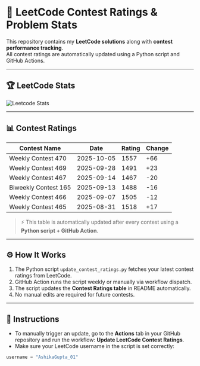 # 🚀 LeetCode Contest Ratings & Problem Stats

This repository contains my **LeetCode solutions** along with **contest performance tracking**.  
All contest ratings are automatically updated using a Python script and GitHub Actions.

---

## 🏆 LeetCode Stats

![Leetcode Stats](https://leetcard.jacoblin.cool/AshikaGupta_01?ext=activity)

---

## 📊 Contest Ratings

|    Contest Name        |    Date    | Rating | Change |
|------------------------|------------|--------|--------|
| Weekly Contest 470     | 2025-10-05 | 1557   |  +66   |
| Weekly Contest 469     | 2025-09-28 | 1491   |  +23   | 
| Weekly Contest 467     | 2025-09-14 | 1467   |  -20   | 
| Biweekly Contest 165   | 2025-09-13 | 1488   |  -16   |
| Weekly Contest 466     | 2025-09-07 | 1505   |  -12   |
| Weekly Contest 465     | 2025-08-31 | 1518   |  +17   |
 
> ⚡ This table is automatically updated after every contest using a **Python script + GitHub Action**.

---

## ⚙️ How It Works

1. The Python script `update_contest_ratings.py` fetches your latest contest ratings from LeetCode.
2. GitHub Action runs the script weekly or manually via workflow dispatch.
3. The script updates the **Contest Ratings table** in README automatically.
4. No manual edits are required for future contests.

---

## 📝 Instructions

- To manually trigger an update, go to the **Actions** tab in your GitHub repository and run the workflow: **Update LeetCode Contest Ratings**.
- Make sure your LeetCode username in the script is set correctly:

```python
username = "AshikaGupta_01"
